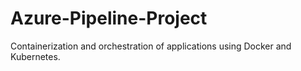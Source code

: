 # Azure-Pipeline-Project
Containerization and orchestration of applications using Docker and Kubernetes.
